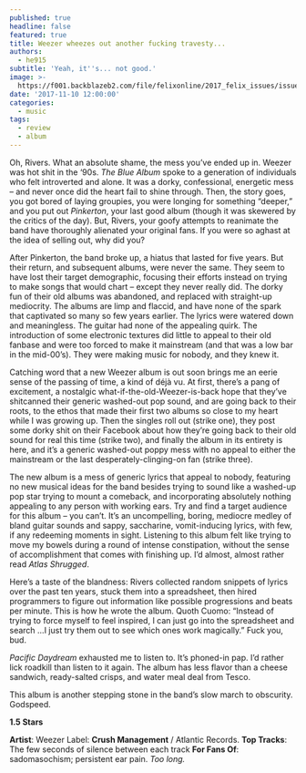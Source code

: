 ```yaml
---
published: true
headline: false
featured: true
title: Weezer wheezes out another fucking travesty...
authors:
  - he915
subtitle: 'Yeah, it''s... not good.'
image: >-
  https://f001.backblazeb2.com/file/felixonline/2017_felix_issues/issue_1675/1675_music_weezer.jpg
date: '2017-11-10 12:00:00'
categories:
  - music
tags:
  - review
  - album
---
```

Oh, Rivers. What an absolute shame, the mess you’ve ended up in. Weezer was hot shit in the ‘90s. _The Blue Album_ spoke to a generation of individuals who felt introverted and alone. It was a dorky, confessional, energetic mess – and never once did the heart fail to shine through. Then, the story goes, you got bored of laying groupies, you were longing for something “deeper,” and you put out _Pinkerton_, your last good album (though it was skewered by the critics of the day). But, Rivers, your goofy attempts to reanimate the band have thoroughly alienated your original fans. If you were so aghast at the idea of selling out, why did you?

After Pinkerton, the band broke up, a hiatus that lasted for five years. But their return, and subsequent albums, were never the same. They seem to have lost their target demographic, focusing their efforts instead on trying to make songs that would chart – except they never really did. The dorky fun of their old albums was abandoned, and replaced with straight-up mediocrity. The albums are limp and flaccid, and have none of the spark that captivated so many so few years earlier. The lyrics were watered down and meaningless. The guitar had none of the appealing quirk. The introduction of some electronic textures did little to appeal to their old fanbase and were too forced to make it mainstream (and that was a low bar in the mid-00’s). They were making music for nobody, and they knew it.

Catching word that a new Weezer album is out soon brings me an eerie sense of the passing of time, a kind of déjà vu. At first, there’s a pang of excitement, a nostalgic what-if-the-old-Weezer-is-back hope that they’ve shitcanned their generic washed-out pop sound, and are going back to their roots, to the ethos that made their first two albums so close to my heart while I was growing up. Then the singles roll out (strike one), they post some dorky shit on their Facebook about how they’re going back to their old sound for real this time (strike two), and finally the album in its entirety is here, and it’s a generic washed-out poppy mess with no appeal to either the mainstream or the last desperately-clinging-on fan (strike three).

The new album is a mess of generic lyrics that appeal to nobody, featuring no new musical ideas for the band besides trying to sound like a washed-up pop star trying to mount a comeback, and incorporating absolutely nothing appealing to any person with working ears. Try and find a target audience for this album – you can’t. It’s an uncompelling, boring, mediocre medley of bland guitar sounds and sappy, saccharine, vomit-inducing lyrics, with few, if any redeeming moments in sight. Listening to this album felt like trying to move my bowels during a round of intense constipation, without the sense of accomplishment that comes with finishing up. I’d almost, almost rather read _Atlas Shrugged_.

Here’s a taste of the  blandness: Rivers collected random snippets of lyrics over the past ten years, stuck them into a spreadsheet, then hired programmers to figure out information like possible progressions and beats per minute. This is how he wrote the album. Quoth Cuomo: “Instead of trying to force myself to feel inspired, I can just go into the spreadsheet and search ...I just try them out to see which ones work magically.” Fuck you, bud.

_Pacific Daydream_ exhausted me to listen to. It’s phoned-in pap. I’d rather lick roadkill than listen to it again. The album has less flavor than a cheese sandwich, ready-salted crisps, and water meal deal from Tesco.  

This album is another stepping stone in the band’s slow march to obscurity. Godspeed.

**1.5 Stars**

**Artist**: Weezer Label: **Crush Management** / Atlantic Records. **Top Tracks**: The few seconds of silence between each track **For Fans Of**: sadomasochism; persistent ear pain. _Too long._

